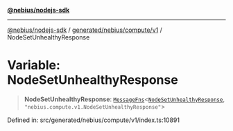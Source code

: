[**@nebius/nodejs-sdk**](../../../../../README.md)

---

[@nebius/nodejs-sdk](../../../../../README.md) / [generated/nebius/compute/v1](../README.md) / NodeSetUnhealthyResponse

# Variable: NodeSetUnhealthyResponse

> **NodeSetUnhealthyResponse**: [`MessageFns`](../../../../../runtime/protos/core/interfaces/MessageFns.md)\<[`NodeSetUnhealthyResponse`](../interfaces/NodeSetUnhealthyResponse.md), `"nebius.compute.v1.NodeSetUnhealthyResponse"`\>

Defined in: src/generated/nebius/compute/v1/index.ts:10891
